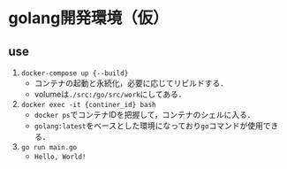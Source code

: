 # golang開発環境（仮）
## use
1. `docker-compose up {--build}`
    - コンテナの起動と永続化，必要に応じてリビルドする．
    - volumeは`./src:/go/src/work`にしてある．
1. `docker exec -it {continer_id} bash`
    - `docker ps`でコンテナIDを把握して，コンテナのシェルに入る．
    - `golang:latest`をベースとした環境になっており`go`コマンドが使用できる．
1. `go run main.go`
    - `Hello, World!`